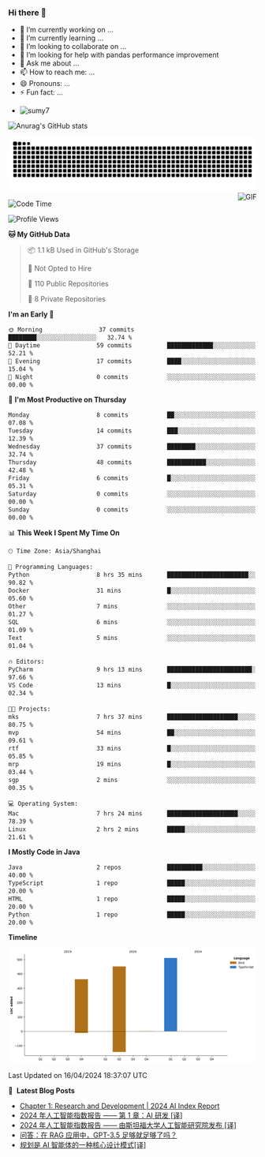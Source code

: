 ### Hi there 👋
<!--
**alloevil/alloevil** is a ✨ _special_ ✨ repository because its `README.md` (this file) appears on your GitHub profile.

Here are some ideas to get you started:

- 🔭 I’m currently working on ...
- 🌱 I’m currently learning ...
- 👯 I’m looking to collaborate on ...
- 🤔 I’m looking for help with ...
- 💬 Ask me about ...
- 📫 How to reach me: ...
- 😄 Pronouns: ...
- ⚡ Fun fact: ...
-->

- 🔭 I’m currently working on ...
- 🌱 I’m currently learning ...
- 👯 I’m looking to collaborate on ...
- 🤔 I’m looking for help with pandas performance improvement
- 💬 Ask me about ...
- 📫 How to reach me: ...
- 😄 Pronouns: ...
- ⚡ Fun fact: ...
  
+ ![sumy7](https://komarev.com/ghpvc/?username=alloevil)

![Anurag's GitHub stats](https://github-readme-stats.vercel.app/api?username=alloevil&show_icons=true&bg_color=00000000)

<picture align="center">
  <source media="(prefers-color-scheme: dark)" srcset="https://github.com/alloevil/alloevil/blob/output/github-contribution-grid-snake.svg">
  <source media="(prefers-color-scheme: dark)" srcset="https://github.com/alloevil/alloevil/blob/output/github-contribution-grid-snake.svg">
  <img alt="github contribution grid snake animation" src="https://github.com/alloevil/alloevil/blob/output/github-contribution-grid-snake.svg">
</picture>

<img align="right" alt="GIF" src="https://raw.githubusercontent.com/JoeyBling/JoeyBling/master/pic/pusheencode.gif" />

<!--START_SECTION:waka-->
![Code Time](http://img.shields.io/badge/Code%20Time-2%2C182%20hrs%2029%20mins-blue)

![Profile Views](http://img.shields.io/badge/Profile%20Views-0-blue)

**🐱 My GitHub Data** 

> 📦 1.1 kB Used in GitHub's Storage 
 > 
> 🚫 Not Opted to Hire
 > 
> 📜 110 Public Repositories 
 > 
> 🔑 8 Private Repositories 
 > 
**I'm an Early 🐤** 

```text
🌞 Morning                37 commits          ████████░░░░░░░░░░░░░░░░░   32.74 % 
🌆 Daytime                59 commits          █████████████░░░░░░░░░░░░   52.21 % 
🌃 Evening                17 commits          ████░░░░░░░░░░░░░░░░░░░░░   15.04 % 
🌙 Night                  0 commits           ░░░░░░░░░░░░░░░░░░░░░░░░░   00.00 % 
```
📅 **I'm Most Productive on Thursday** 

```text
Monday                   8 commits           ██░░░░░░░░░░░░░░░░░░░░░░░   07.08 % 
Tuesday                  14 commits          ███░░░░░░░░░░░░░░░░░░░░░░   12.39 % 
Wednesday                37 commits          ████████░░░░░░░░░░░░░░░░░   32.74 % 
Thursday                 48 commits          ███████████░░░░░░░░░░░░░░   42.48 % 
Friday                   6 commits           █░░░░░░░░░░░░░░░░░░░░░░░░   05.31 % 
Saturday                 0 commits           ░░░░░░░░░░░░░░░░░░░░░░░░░   00.00 % 
Sunday                   0 commits           ░░░░░░░░░░░░░░░░░░░░░░░░░   00.00 % 
```


📊 **This Week I Spent My Time On** 

```text
🕑︎ Time Zone: Asia/Shanghai

💬 Programming Languages: 
Python                   8 hrs 35 mins       ███████████████████████░░   90.82 % 
Docker                   31 mins             █░░░░░░░░░░░░░░░░░░░░░░░░   05.60 % 
Other                    7 mins              ░░░░░░░░░░░░░░░░░░░░░░░░░   01.27 % 
SQL                      6 mins              ░░░░░░░░░░░░░░░░░░░░░░░░░   01.09 % 
Text                     5 mins              ░░░░░░░░░░░░░░░░░░░░░░░░░   01.04 % 

🔥 Editors: 
PyCharm                  9 hrs 13 mins       ████████████████████████░   97.66 % 
VS Code                  13 mins             █░░░░░░░░░░░░░░░░░░░░░░░░   02.34 % 

🐱‍💻 Projects: 
mks                      7 hrs 37 mins       ████████████████████░░░░░   80.75 % 
mvp                      54 mins             ██░░░░░░░░░░░░░░░░░░░░░░░   09.61 % 
rtf                      33 mins             █░░░░░░░░░░░░░░░░░░░░░░░░   05.85 % 
mrp                      19 mins             █░░░░░░░░░░░░░░░░░░░░░░░░   03.44 % 
sgp                      2 mins              ░░░░░░░░░░░░░░░░░░░░░░░░░   00.35 % 

💻 Operating System: 
Mac                      7 hrs 24 mins       ████████████████████░░░░░   78.39 % 
Linux                    2 hrs 2 mins        █████░░░░░░░░░░░░░░░░░░░░   21.61 % 
```

**I Mostly Code in Java** 

```text
Java                     2 repos             ██████████░░░░░░░░░░░░░░░   40.00 % 
TypeScript               1 repo              █████░░░░░░░░░░░░░░░░░░░░   20.00 % 
HTML                     1 repo              █████░░░░░░░░░░░░░░░░░░░░   20.00 % 
Python                   1 repo              █████░░░░░░░░░░░░░░░░░░░░   20.00 % 
```



**Timeline**

![Lines of Code chart](https://raw.githubusercontent.com/alloevil/alloevil/main/assets/bar_graph.png)


 Last Updated on 16/04/2024 18:37:07 UTC
<!--END_SECTION:waka-->

📕 &nbsp;**Latest Blog Posts**
<!-- BLOG-POST-LIST:START -->
- [Chapter 1: Research and Development | 2024 AI Index Report](https://baoyu.io/translations/ai-reports/stanford-hai-ai-index-report-2024-chapter1-en)
- [2024 年人工智能指数报告 —— 第 1 章：AI 研发 [译]](https://baoyu.io/translations/ai-reports/stanford-hai-ai-index-report-2024-chapter1)
- [2024 年人工智能指数报告 —— 由斯坦福大学人工智能研究院发布 [译]](https://baoyu.io/translations/ai-reports/stanford-hai-ai-index-report-2024)
- [问答：在 RAG 应用中，GPT-3.5 足够就足够了吗？](https://baoyu.io/blog/rag/qa-is-gpt35-good-enough-for-rag)
- [规划是 AI 智能体的一种核心设计模式[译]](https://baoyu.io/translations/ai-agent/planning-is-a-key-agentic-ai-design-pattern)
<!-- BLOG-POST-LIST:END -->
